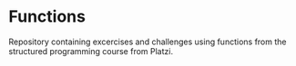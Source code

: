 # Functions
Repository containing excercises and challenges using functions from the structured programming course from Platzi.
